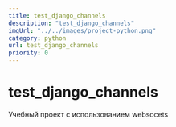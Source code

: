 ```yaml
---
title: test_django_channels
description: "test_django_channels"
imgUrl: "../../images/project-python.png"
category: python
url: test_django_channels
priority: 0
---
```


# test_django_channels

Учебный проект с использованием websocets